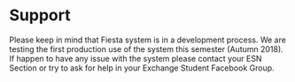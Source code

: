 # Support

Please keep in mind that Fiesta system is in a development process. We are testing the first production use of the system this semester (Autumn 2018). If happen to have any issue with the system please contact your ESN Section or try to ask for help in your Exchange Student Facebook Group.